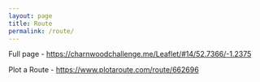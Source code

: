 ```yaml
---
layout: page
title: Route
permalink: /route/
---
```


Full page - https://charnwoodchallenge.me/Leaflet/#14/52.7366/-1.2375

Plot a Route - https://www.plotaroute.com/route/662696 
